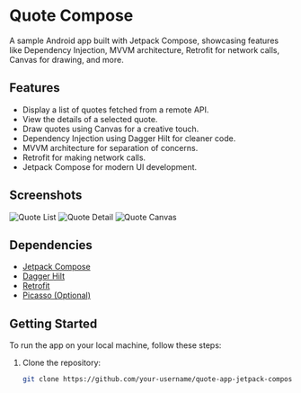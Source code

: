 # Quote Compose

A sample Android app built with Jetpack Compose, showcasing features like Dependency Injection, MVVM architecture, Retrofit for network calls, Canvas for drawing, and more.

## Features

- Display a list of quotes fetched from a remote API.
- View the details of a selected quote.
- Draw quotes using Canvas for a creative touch.
- Dependency Injection using Dagger Hilt for cleaner code.
- MVVM architecture for separation of concerns.
- Retrofit for making network calls.
- Jetpack Compose for modern UI development.

## Screenshots

![Quote List](/screenshots/quote_list.png)
![Quote Detail](/screenshots/quote_detail.png)
![Quote Canvas](/screenshots/quote_canvas.png)

## Dependencies

- [Jetpack Compose](https://developer.android.com/jetpack/compose)
- [Dagger Hilt](https://dagger.dev/hilt/)
- [Retrofit](https://square.github.io/retrofit/)
- [Picasso (Optional)](https://square.github.io/picasso/)

## Getting Started

To run the app on your local machine, follow these steps:

1. Clone the repository:

   ```bash
   git clone https://github.com/your-username/quote-app-jetpack-compose.git
